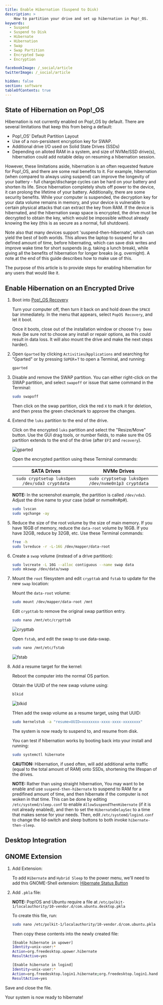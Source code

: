 ```yaml
---
title: Enable Hibernation (Suspend to Disk)
description: >
    How to partition your drive and set up hibernation in Pop!_OS.
keywords:
  - Suspend
  - Suspend to Disk
  - Hibernate
  - Hibernation
  - Swap
  - Swap Partition
  - Encrypted Swap
  - Encryption

facebookImage: /_social/article
twitterImage: /_social/article

hidden: false
section: software
tableOfContents: true
---
```


## State of Hibernation on Pop!_OS

Hibernation is not currently enabled on Pop!\_OS by default. There are several limitations that keep this from being a default:

- Pop!\_OS' Default Partition Layout
- Use of a non-persistent encryption key for SWAP.
- Additional drive I/O used on Solid State Drives (SSDs)
- Depending on alloted RAM in a system, and size of NVMe/SSD drive(s), hibernation could add notable delay on resuming a hibernation session.

However, these limitations aside, hibernation is an often requested feature for Pop!\_OS, and there are some real benefits to it. For example, hibernation (when compared to always using suspend) can improve the longevity of your battery - full charge/discharge cycles can be hard on your battery and shorten its life. Since hibernation completely shuts off power to the device, it can prolong the lifetime of your battery. Additionally, there are some security benefits. While your computer is suspended, the decryption key for your data volume remains in memory, and your device is vulnerable to certain physical attacks that can extract the key from RAM. If the device is hibernated, and the hibernation swap space is encrypted, the drive must be decrypted to obtain the key, which would be impossible without already knowing the key (this is as secure as a normal, full shutdown).

Note also that many devices support 'suspend-then-hibernate', which can yield the best of both worlds. This allows the laptop to suspend for a defined amount of time, before hibernating, which can save disk writes and improve wake time for short suspends (e.g. taking a lunch break), while giving all the benefits of hibernation for longer breaks (e.g. overnight). A note at the end of this guide describes how to make use of this.

The purpose of this article is to provide steps for enabling hibernation for any users that would like it.

## Enable Hibernation on an Encrypted Drive

1. Boot into [Pop!_OS Recovery](https://support.system76.com/articles/pop-recovery)

    Turn your computer off, then turn it back on and hold down the `SPACE` bar immediately. In the menu that appears, select `PopOS Recovery`, and let it boot.

    Once it boots, close out of the installation window or choose `Try Demo Mode` (be sure not to choose any install or repair options, as this could result in data loss. It will also mount the drive and make the next steps harder).

2. Open `Gparted` by clicking `Activities`/`Applications` and searching for "Gparted" or by pressing `SUPER`+`T` to open a Terminal, and running:

    ```bash
    gparted
    ```

3. Disable and remove the SWAP partition. You can either right-click on the SWAP partition, and select `swapoff` or issue that same command in the Terminal:

    ```bash
    sudo swapoff
    ```

    Then click on the swap partition, click the red `X` to mark it for deletion, and then press the green checkmark to approve the changes.

4. Extend the `luks` partition to the end of the drive.

    Click on the encrypted `luks` partition and select the "Resize/Move" button. Use the GUI drag tools, or number fields, to make sure the OS partition extends to the end of the drive (after `EFI` and `recovery`).

    ![gparted](/images/hibernation/gparted.png)

    Open the encrypted partition using these Terminal commands:

    | **SATA Drives**                                    | **NVMe Drives**                                   |
    |:--------------------------------------------------:|:-------------------------------------------------:|
    | ```sudo cryptsetup luksOpen /dev/sda3 cryptdata```       | ```sudo cryptsetup luksOpen /dev/nvme0n1p3 cryptdata``` |

    **NOTE:** In the screenshot example, the partition is called `/dev/vda3`. Adjust the drive name to your case (sda# or nvme#n#p#).

    ```bash
    sudo lvscan
    sudo vgchange -ay
    ```

5. Reduce the size of the root volume by the size of main memory. If you have 16GB of memory, reduce the `data-root` volume by 16GB. If you have 32GB, reduce by 32GB, etc. Use these Terminal commands:

    ```bash
    free -h
    sudo lvreduce -r -L-16G /dev/mapper/data-root
    ```

6. Create a `swap` volume (instead of a drive partition):

    ```bash
    sudo lvcreate -L 16G --alloc contiguous --name swap data
    sudo mkswap /dev/data/swap
    ```

7. Mount the `root` filesystem and edit `crypttab` and `fstab` to update for the new `swap` location:

    Mount the `data-root` volume:

    ```bash
    sudo mount /dev/mapper/data-root /mnt
    ```

    Edit `crypttab` to remove the original swap partition entry.

    ```bash
    sudo nano /mnt/etc/crypttab
    ```

    ![crypttab](/images/hibernation/crypttab.png)

    Open `fstab`, and edit the swap to use data-swap.

    ```bash
    sudo nano /mnt/etc/fstab
    ```

    ![fstab](/images/hibernation/fstab.png)

8. Add a resume target for the kernel:

    Reboot the computer into the normal OS partion.

    Obtain the UUID of the new swap volume using:

    ```bash
    blkid
    ```

    ![blkid](/images/hibernation/blkid.png)

    THen add the swap volume as a resume target, using that UUID:

    ```bash
    sudo kernelstub -a "resume=UUID=xxxxxxxx-xxxx-xxxx-xxxxxxxx"
    ```

    The system is now ready to suspend to, and resume from disk.

    You can test if hibernation works by booting back into your install and running:

    ```bash
    sudo systemctl hibernate
    ```

    **CAUTION:** Hibernation, if used often, will add additional write traffic (equal to the total amount of RAM) onto SSDs, shortening the lifespan of the drives.

    **NOTE:** Rather than using straight hibernation, You may want to be enable and use `suspend-then-hibernate` to suspend to RAM for a predifined amount of time, and then hibernate if the computer is not woken in that time. This can be done by editing `/etc/systemd/sleep.conf` to enable `AllowSuspendThenHibernate` (if it is not already enabled), and then to set the `HibernateDelaySec` to a time that makes sense for your needs. Then, edit `/etc/systemd/logind.conf` to change the lid-switch and sleep buttons to both invoke `hibernate-then-sleep`.

## Desktop Integration

## GNOME Extension

1. Add Extension:

    To add `Hibernate` and `Hybrid Sleep` to the power menu, we'll need to add this GNOME-Shell extension: [Hibernate Status Button](https://extensions.gnome.org/extension/755/hibernate-status-button/)

2. Add `.pkla` file:

    **NOTE:** Pop!OS and Ubuntu require a file at `/etc/polkit-1/localauthority/10-vendor.d/com.ubuntu.desktop.pkla`

    To create this file, run:

    ```bash
    sudo nano /etc/polkit-1/localauthority/10-vendor.d/com.ubuntu.pkla
    ```

    Then copy these contents into the newly created file:

    ```bash
    [Enable hibernate in upower]
    Identity=unix-user:*
    Action=org.freedesktop.upower.hibernate
    ResultActive=yes

    [Enable hibernate in logind]
    Identity=unix-user:*
    Action=org.freedesktop.login1.hibernate;org.freedesktop.login1.handle-hibernate-key;org.freedesktop.login1;org.freedesktop.login1.hibernate-multiple-sessions;org.freedesktop.login1.hibernate-ignore-inhibit
    ResultActive=yes
    ```

Save and close the file.

Your system is now ready to hibernate!
